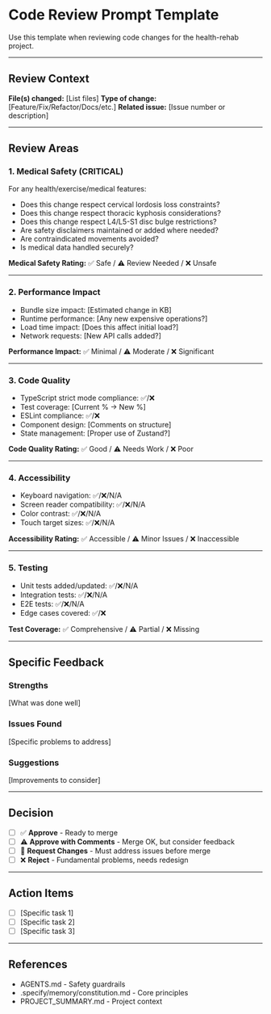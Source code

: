 # Code Review Prompt Template

Use this template when reviewing code changes for the health-rehab project.

---

## Review Context

**File(s) changed:** [List files]
**Type of change:** [Feature/Fix/Refactor/Docs/etc.]
**Related issue:** [Issue number or description]

---

## Review Areas

### 1. Medical Safety (CRITICAL)

For any health/exercise/medical features:

- Does this change respect cervical lordosis loss constraints?
- Does this change respect thoracic kyphosis considerations?
- Does this change respect L4/L5-S1 disc bulge restrictions?
- Are safety disclaimers maintained or added where needed?
- Are contraindicated movements avoided?
- Is medical data handled securely?

**Medical Safety Rating:** ✅ Safe / ⚠️ Review Needed / ❌ Unsafe

---

### 2. Performance Impact

- Bundle size impact: [Estimated change in KB]
- Runtime performance: [Any new expensive operations?]
- Load time impact: [Does this affect initial load?]
- Network requests: [New API calls added?]

**Performance Impact:** ✅ Minimal / ⚠️ Moderate / ❌ Significant

---

### 3. Code Quality

- TypeScript strict mode compliance: ✅/❌
- Test coverage: [Current % → New %]
- ESLint compliance: ✅/❌
- Component design: [Comments on structure]
- State management: [Proper use of Zustand?]

**Code Quality Rating:** ✅ Good / ⚠️ Needs Work / ❌ Poor

---

### 4. Accessibility

- Keyboard navigation: ✅/❌/N/A
- Screen reader compatibility: ✅/❌/N/A
- Color contrast: ✅/❌/N/A
- Touch target sizes: ✅/❌/N/A

**Accessibility Rating:** ✅ Accessible / ⚠️ Minor Issues / ❌ Inaccessible

---

### 5. Testing

- Unit tests added/updated: ✅/❌/N/A
- Integration tests: ✅/❌/N/A
- E2E tests: ✅/❌/N/A
- Edge cases covered: ✅/❌

**Test Coverage:** ✅ Comprehensive / ⚠️ Partial / ❌ Missing

---

## Specific Feedback

### Strengths
[What was done well]

### Issues Found
[Specific problems to address]

### Suggestions
[Improvements to consider]

---

## Decision

- [ ] ✅ **Approve** - Ready to merge
- [ ] ⚠️ **Approve with Comments** - Merge OK, but consider feedback
- [ ] 🔄 **Request Changes** - Must address issues before merge
- [ ] ❌ **Reject** - Fundamental problems, needs redesign

---

## Action Items

- [ ] [Specific task 1]
- [ ] [Specific task 2]
- [ ] [Specific task 3]

---

## References

- AGENTS.md - Safety guardrails
- .specify/memory/constitution.md - Core principles
- PROJECT_SUMMARY.md - Project context
